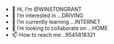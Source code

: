 - 👋 Hi, I’m @WINSTONGRANT
- 👀 I’m interested in ...DRIVING
- 🌱 I’m currently learning ...INTERNET
- 💞️ I’m looking to collaborate on ...HOME
- 📫 How to reach me ..9545818321
<!---
WINSTONGRANT/WINSTONGRANT is a ✨ special ✨ repository because its `README.md` (this file) appears on your GitHub profile.
You can click the Preview link to take a look at your changes.
--->
